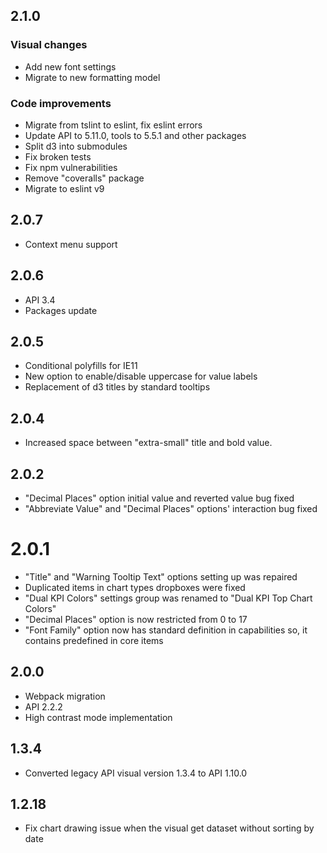 ## 2.1.0
### Visual changes
* Add new font settings
* Migrate to new formatting model

### Code improvements
* Migrate from tslint to eslint, fix eslint errors
* Update API to 5.11.0, tools to 5.5.1 and other packages
* Split d3 into submodules
* Fix broken tests
* Fix npm vulnerabilities
* Remove "coveralls" package
* Migrate to eslint v9

## 2.0.7
* Context menu support

## 2.0.6
* API 3.4
* Packages update

## 2.0.5
* Conditional polyfills for IE11
* New option to enable/disable uppercase for value labels
* Replacement of d3 titles by standard tooltips

## 2.0.4
* Increased space between "extra-small" title and bold value.

## 2.0.2
* "Decimal Places" option initial value and reverted value bug fixed
* "Abbreviate Value" and "Decimal Places" options' interaction bug fixed

# 2.0.1
* "Title" and "Warning Tooltip Text" options setting up was repaired
* Duplicated items in chart types dropboxes were fixed
* "Dual KPI Colors" settings group was renamed to "Dual KPI Top Chart Colors"
* "Decimal Places" option is now restricted from 0 to 17
* "Font Family" option now has standard definition in capabilities so, it contains predefined in core items

## 2.0.0
* Webpack migration
* API 2.2.2
* High contrast mode implementation

## 1.3.4
* Converted legacy API visual version 1.3.4 to API 1.10.0

## 1.2.18
* Fix chart drawing issue when the visual get dataset without sorting by date